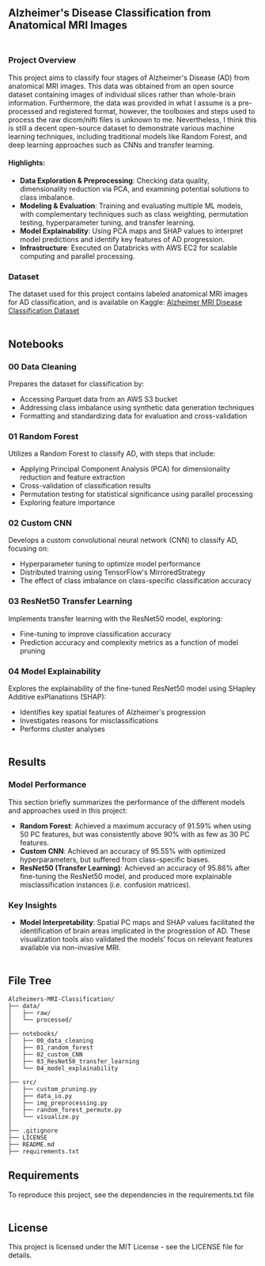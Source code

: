 ## Alzheimer's Disease Classification from Anatomical MRI Images <br /> <br />

### Project Overview

This project aims to classify four stages of Alzheimer's Disease (AD) from anatomical MRI images. This data was obtained from an open source dataset containing images of individual slices rather than whole-brain information. Furthermore, the data was provided in what I assume is a pre-processed and registered format, however, the toolboxes and steps used to process the raw dicom/nifti files is unknown to me. Nevertheless, I think this is still a decent open-source dataset to demonstrate various machine learning techniques, including traditional models like Random Forest, and deep learning approaches such as CNNs and transfer learning.

#### Highlights:
- **Data Exploration & Preprocessing**: Checking data quality, dimensionality reduction via PCA, and examining potential solutions to class imbalance.
- **Modeling & Evaluation**: Training and evaluating multiple ML models, with complementary techniques such as class weighting, permutation testing, hyperparameter tuning, and transfer learning.
- **Model Explainability**: Using PCA maps and SHAP values to interpret model predictions and identify key features of AD progression.
- **Infrastructure**: Executed on Databricks with AWS EC2 for scalable computing and parallel processing.

### Dataset
The dataset used for this project contains labeled anatomical MRI images for AD classification, and is available on Kaggle:
[Alzheimer MRI Disease Classification Dataset](https://www.kaggle.com/datasets/borhanitrash/alzheimer-mri-disease-classification-dataset) <br /> <br />

## Notebooks
### 00 Data Cleaning
Prepares the dataset for classification by:
- Accessing Parquet data from an AWS S3 bucket
- Addressing class imbalance using synthetic data generation techniques
- Formatting and standardizing data for evaluation and cross-validation <br />

### 01 Random Forest
Utilizes a Random Forest to classify AD, with steps that include:
- Applying Principal Component Analysis (PCA) for dimensionality reduction and feature extraction
- Cross-validation of classification results
- Permutation testing for statistical significance using parallel processing
- Exploring feature importance <br />

### 02 Custom CNN
Develops a custom convolutional neural network (CNN) to classify AD, focusing on:
- Hyperparameter tuning to optimize model performance
- Distributed training using TensorFlow's MirroredStrategy
- The effect of class imbalance on class-specific classification accuracy <br />

### 03 ResNet50 Transfer Learning
Implements transfer learning with the ResNet50 model, exploring:
- Fine-tuning to improve classification accuracy
- Prediction accuracy and complexity metrics as a function of model pruning <br />

### 04 Model Explainability
Explores the explainability of the fine-tuned ResNet50 model using SHapley Additive exPlanations (SHAP):
- Identifies key spatial features of Alzheimer's progression
- Investigates reasons for misclassifications
- Performs cluster analyses <br /> <br />

## Results <br />

### Model Performance
This section briefly summarizes the performance of the different models and approaches used in this project:

- **Random Forest**: Achieved a maximum accuracy of 91.59% when using 50 PC features, but was consistently above 90% with as few as 30 PC features.
- **Custom CNN**: Achieved an accuracy of 95.55% with optimized hyperparameters, but suffered from class-specific biases.
- **ResNet50 (Transfer Learning)**: Achieved an accuracy of 95.86% after fine-tuning the ResNet50 model, and produced more explainable misclassification instances (i.e. confusion matrices).

### Key Insights
- **Model Interpretability**: Spatial PC maps and SHAP values facilitated the identification of brain areas implicated in the progression of AD. These visualization tools also validated the models' focus on relevant features available via non-invasive MRI. <br /> <br />

## File Tree
```
Alzheimers-MRI-Classification/
├── data/
│   ├── raw/
│   └── processed/
│
├── notebooks/
│   ├── 00_data_cleaning
│   ├── 01_random_forest
│   ├── 02_custom_CNN
│   ├── 03_ResNet50_transfer_learning
│   └── 04_model_explainability
│
├── src/
│   ├── custom_pruning.py
│   ├── data_io.py
│   ├── img_preprocessing.py
│   ├── random_forest_permute.py
│   └── visualize.py
│
├── .gitignore
├── LICENSE
├── README.md
├── requirements.txt
```

## Requirements
To reproduce this project, see the dependencies in the requirements.txt file <br /> <br />

## License
This project is licensed under the MIT License - see the LICENSE file for details.
